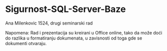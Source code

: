 # Sigurnost-SQL-Server-Baze
Ana Milenkovic 1524, drugi seminarski rad

Napomena: Rad i prezentacija su kreirani u Office online, tako da može doći do razlika u formatiranju dokumenata, u zavisnosti od toga gde se dokumenti otvaraju.
